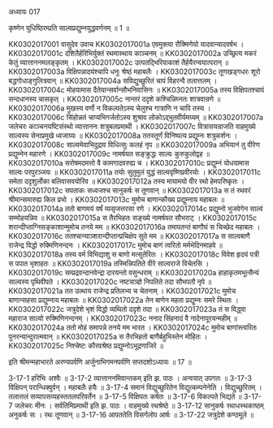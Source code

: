 अध्यायः 017

कृष्णेन युधिष्ठिरम्प्रति साल्वप्रद्युम्नयुद्धवर्णनम् ॥ 1 ॥

KK0302017001	वासुदेव उवाच 
KK0302017001a	एवमुक्त्वा रौक्मिणेयो यादवान्यादवर्षभ ।
KK0302017001c	दंशितैर्हरिभिर्युक्तं रथमास्थाय काञ्चनम् ॥
KK0302017002a	उच्छ्रित्य मकरं केतुं व्यात्ताननमलङ्कृतम् ।
KK0302017002c	उत्पतद्भिरिवाकाशं तैर्हयैरन्वयात्परान् ॥
KK0302017003a	विक्षिपन्नादयंश्चापि धनुः श्रेष्ठं महाबलैः ।
KK0302017003c	तूणखड्गधरः शूरो बद्धगोधाङ्गुलित्रवान् ॥
KK0302017004a	सविद्युच्छुरितं चापं विहरन्वै तलात्तलम् ।
KK0302017004c	मोहयामास दैतेयान्सर्वान्सौभनिवासिनः ॥
KK0302017005a	तस्य विक्षिपतश्चापं सन्दधानस्य चासकृत् ।
KK0302017005c	नान्तरं ददृशे कश्चिन्निघ्नतः शात्रवान्रणे ॥
KK0302017006a	मुखस्य वर्णो न विकल्पतेऽस्य चेलुश्च गात्राणि न चापि तस्य ।
KK0302017006c	सिंहोन्नतं चाप्यभिगर्जतोऽस्य शुश्राव लोकोऽद्भुतवीर्यमग्र्यम् ॥
KK0302017007a	जलेचरः काञ्चनयष्टिसंस्थो व्यात्ताननः शत्रुबलप्रमाथी ।
KK0302017007c	वित्रासयन्राजति वाहमुख्ये साल्वस्य सेनाप्रमुखे ध्वजाग्र्यः ॥
KK0302017008a	ततस्तूर्णं विनिष्पत्य प्रद्युम्नः शत्रुकर्शनः ।
KK0302017008c	साल्वमेवाभिदुद्राव विधित्सुः कलहं नृप ॥
KK0302017009a	अभियानं तु वीरेण प्रद्युम्नेन महारणे ।
KK0302017009c	नामर्षयत सङ्क्रुद्धः साल्वः कुरुकुलोद्वह ॥
KK0302017010a	सरोषमदमत्तो वै कामगादवरुह्य च ।
KK0302017010c	प्रद्युम्नं योधयामास साल्वः परपुरञ्जयः ॥
KK0302017011a	तयोः सुतुमुलं युद्धं साल्ववृष्णिप्रवीरयोः ।
KK0302017011c	समेता ददृशुर्लोका बलिवासवयोरिव ॥
KK0302017012a	तस्य मायामयो वीर रथो हेमपरिष्कृतः ।
KK0302017012c	सपताकः सध्वजश्च सानुकर्षः स तूणवान् ॥
KK0302017013a	स तं रथवरं श्रीमान्समारुह्य किल प्रभो ।
KK0302017013c	मुमोच बाणान्कौख्य प्रद्युम्नाय महाबलः ॥
KK0302017014a	ततो बाणमयं वर्षं व्यसृजत्तरसा रणे ।
KK0302017014c	प्रद्युम्नो भुजवेगेन साल्वं सम्मोहयन्निव ॥
KK0302017015a	स तैरभिहतः सङ्ख्ये नामर्षयत सौभराट् ।
KK0302017015c	शरान्दीप्ताग्निसङ्काशान्मुमोच तनये मम ॥
KK0302017016a	तमापतन्तं बाणौघं स चिच्छेद महाबलः ।
KK0302017016c	ततश्चान्याञ्शरान्दीप्तान्प्रचिक्षेप सुते मम ॥
KK0302017017a	स साल्वबाणै राजेन्द्र विद्धो रुक्मिणिनन्दनः ।
KK0302017017c	मुमोच बाणं त्वरितो मर्मभेदिनमाहवे ॥
KK0302017018a	तस्य वर्म विभिद्याशु स बाणो मत्सुतेरितः ।
KK0302017018c	विवेश हृदयं पत्री स पपात भृशाहतः ॥
KK0302017019a	तस्मिन्निपतिते वीरे साल्वराजे विचेतसि ।
KK0302017019c	सम्प्रद्रवन्दानवेन्द्रा दारयन्तो वसुन्धराम् ॥
KK0302017020a	हाहाकृतमभूत्सैन्यं साल्वस्य पृथिवीपते ।
KK0302017020c	नष्टसञ्ज्ञे निपतिते तदा सौभपतौ नृपे ॥
KK0302017021a	तत उत्थाय राजेन्द्र प्रतिलभ्य च चेतनाम् ।
KK0302017021c	मुमोच बाणान्सहसा प्रद्युम्नाय महाबलः ॥
KK0302017022a	तेन बाणेन महता प्रद्युम्नः समरे स्थितः ।
KK0302017022c	जत्रुदेशे भृशं विद्धो व्यथितो ददृशे तदा ॥
KK0302017023a	तं स विद्ध्वा महाराज साल्वो रुक्मिणिनन्दनम् ।
KK0302017023c	ननाद सिंहनादं वै नादेनापूरयन्महीम् ॥
KK0302017024a	ततो मोहं समापन्ने तनये मम भारत ।
KK0302017024c	मुमोच बाणांस्त्वरितः पुनरन्यान्दुरात्मवान् ॥
KK0302017025a	स तैरभिहतो बाणैर्बहुभिस्तेन मोहितः ।
KK0302017025c	निश्चेष्टः कौरवश्रेष्ठ प्रद्युम्नोऽभूद्रणाजिरे ॥

इति श्रीमन्महाभारते अरण्यपर्वणि अर्जुनाभिगमनपर्वणि सप्तदशोऽध्यायः ॥ 17 ॥

3-17-1 हरिभिः अश्वैः ॥ 3-17-2 व्यात्ताननमिवान्तकम् इति झ. पाठः । अन्वयात् उपगतः ॥ 3-17-3 विक्षिपन् परान्धिक्वुर्वन् । महाबलैः हयैः ॥ 3-17-4 समानं विद्युच्छुरितेन विद्युत्कम्पनेनेति । विद्युच्छुरितम् । तलात्तलं सव्यापसव्यहस्ततलपरिवर्तेन ॥ 3-17-5 विक्षिपतः कर्षतः ॥ 3-17-6 विकल्पते भिद्यते ॥ 3-17-7 जलेचरः मीनः । सर्वतिमिप्रमाथी इति झ. पाठः । वाहमुख्ये रथश्रेष्ठे ॥ 3-17-12 सानुकर्षः रथाधस्थकाष्ठम् अनुकर्षः सः । रथः तूणवान् ॥ 3-17-16 आपततेति विसर्गलोप आर्षः ॥ 3-17-22 जत्रुदेशे कण्ठमूले ॥

